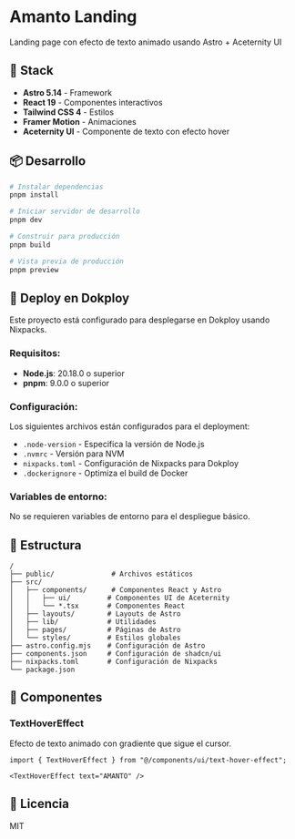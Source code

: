 # Amanto Landing

Landing page con efecto de texto animado usando Astro + Aceternity UI

## 🚀 Stack

- **Astro 5.14** - Framework
- **React 19** - Componentes interactivos
- **Tailwind CSS 4** - Estilos
- **Framer Motion** - Animaciones
- **Aceternity UI** - Componente de texto con efecto hover

## 📦 Desarrollo

```bash
# Instalar dependencias
pnpm install

# Iniciar servidor de desarrollo
pnpm dev

# Construir para producción
pnpm build

# Vista previa de producción
pnpm preview
```

## 🐳 Deploy en Dokploy

Este proyecto está configurado para desplegarse en Dokploy usando Nixpacks.

### Requisitos:
- **Node.js**: 20.18.0 o superior
- **pnpm**: 9.0.0 o superior

### Configuración:

Los siguientes archivos están configurados para el deployment:

- `.node-version` - Especifica la versión de Node.js
- `.nvmrc` - Versión para NVM
- `nixpacks.toml` - Configuración de Nixpacks para Dokploy
- `.dockerignore` - Optimiza el build de Docker

### Variables de entorno:

No se requieren variables de entorno para el despliegue básico.

## 📁 Estructura

```
/
├── public/              # Archivos estáticos
├── src/
│   ├── components/      # Componentes React y Astro
│   │   ├── ui/         # Componentes UI de Aceternity
│   │   └── *.tsx       # Componentes React
│   ├── layouts/        # Layouts de Astro
│   ├── lib/            # Utilidades
│   ├── pages/          # Páginas de Astro
│   └── styles/         # Estilos globales
├── astro.config.mjs    # Configuración de Astro
├── components.json     # Configuración de shadcn/ui
├── nixpacks.toml       # Configuración de Nixpacks
└── package.json
```

## 🎨 Componentes

### TextHoverEffect

Efecto de texto animado con gradiente que sigue el cursor.

```tsx
import { TextHoverEffect } from "@/components/ui/text-hover-effect";

<TextHoverEffect text="AMANTO" />
```

## 📄 Licencia

MIT
